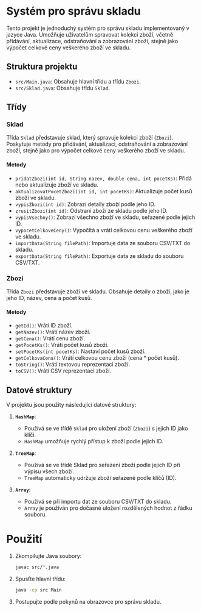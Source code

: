 # Systém pro správu skladu

Tento projekt je jednoduchý systém pro správu skladu implementovaný v jazyce Java. Umožňuje uživatelům spravovat kolekci zboží, včetně přidávání, aktualizace, odstraňování a zobrazování zboží, stejně jako výpočet celkové ceny veškerého zboží ve skladu.

## Struktura projektu

- `src/Main.java`: Obsahuje hlavní třídu a třídu `Zbozi`.
- `src/Sklad.java`: Obsahuje třídu `Sklad`.

## Třídy

### Sklad

Třída `Sklad` představuje sklad, který spravuje kolekci zboží (`Zbozi`). Poskytuje metody pro přidávání, aktualizaci, odstraňování a zobrazování zboží, stejně jako pro výpočet celkové ceny veškerého zboží ve skladu.

#### Metody

- `pridatZbozi(int id, String nazev, double cena, int pocetKs)`: Přidá nebo aktualizuje zboží ve skladu.
- `aktualizovatPocetZbozi(int id, int pocetKs)`: Aktualizuje počet kusů zboží ve skladu.
- `vypisZbozi(int id)`: Zobrazí detaily zboží podle jeho ID.
- `zrusitZbozi(int id)`: Odstraní zboží ze skladu podle jeho ID.
- `vypisVsechny()`: Zobrazí všechno zboží ve skladu, seřazené podle jejich ID.
- `vypocetCelkoveCeny()`: Vypočítá a vrátí celkovou cenu veškerého zboží ve skladu.
- `importData(String filePath)`: Importuje data ze souboru CSV/TXT do skladu.
- `exportData(String filePath)`: Exportuje data ze skladu do souboru CSV/TXT.

### Zbozi

Třída `Zbozi` představuje zboží ve skladu. Obsahuje detaily o zboží, jako je jeho ID, název, cena a počet kusů.

#### Metody

- `getId()`: Vrátí ID zboží.
- `getNazev()`: Vrátí název zboží.
- `getCena()`: Vrátí cenu zboží.
- `getPocetKs()`: Vrátí počet kusů zboží.
- `setPocetKs(int pocetKs)`: Nastaví počet kusů zboží.
- `getCelkovaCena()`: Vrátí celkovou cenu zboží (cena * počet kusů).
- `toString()`: Vrátí textovou reprezentaci zboží.
- `toCSV()`: Vrátí CSV reprezentaci zboží.

## Datové struktury

V projektu jsou použity následující datové struktury:

1. **`HashMap`**:
   - Používá se ve třídě `Sklad` pro uložení zboží (`Zbozi`) s jejich ID jako klíči.
   - `HashMap` umožňuje rychlý přístup k zboží podle jejich ID.


2. **`TreeMap`**:
   - Používá se ve třídě Sklad pro seřazení zboží podle jejich ID při výpisu všech zboží.
   - `TreeMap` automaticky udržuje zboží seřazené podle klíčů (ID).


2. **`Array`**:
   - Používá se při importu dat ze souboru CSV/TXT do skladu.
   - `Array` je používán pro dočasné uložení rozdělených hodnot z řádku souboru.

# Použití

1. Zkompilujte Java soubory:
    ```sh
    javac src/*.java
    ```

2. Spusťte hlavní třídu:
    ```sh
    java -cp src Main
    ```

3. Postupujte podle pokynů na obrazovce pro správu skladu.